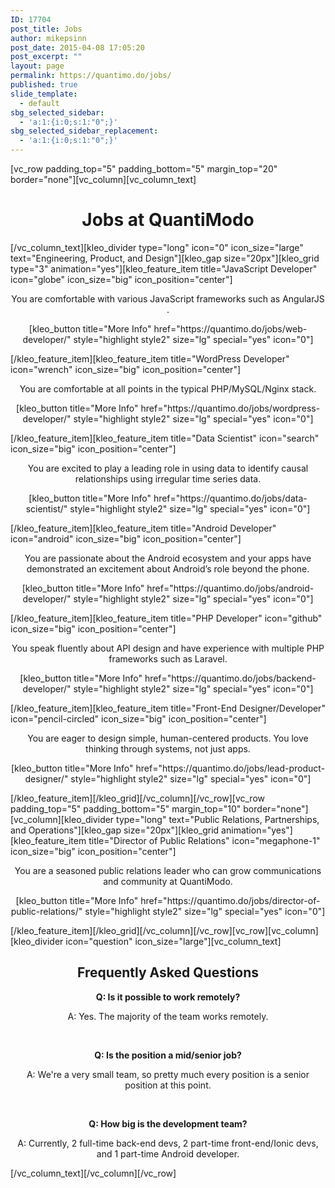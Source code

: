 ```yaml
---
ID: 17704
post_title: Jobs
author: mikepsinn
post_date: 2015-04-08 17:05:20
post_excerpt: ""
layout: page
permalink: https://quantimo.do/jobs/
published: true
slide_template:
  - default
sbg_selected_sidebar:
  - 'a:1:{i:0;s:1:"0";}'
sbg_selected_sidebar_replacement:
  - 'a:1:{i:0;s:1:"0";}'
---
```

[vc_row padding_top="5" padding_bottom="5" margin_top="20" border="none"][vc_column][vc_column_text]
<h1 style="text-align: center;">Jobs at QuantiModo</h1>
[/vc_column_text][kleo_divider type="long" icon="0" icon_size="large" text="Engineering, Product, and Design"][kleo_gap size="20px"][kleo_grid type="3" animation="yes"][kleo_feature_item title="JavaScript Developer" icon="globe" icon_size="big" icon_position="center"]
<p style="text-align: center;">You are comfortable with various JavaScript frameworks such as AngularJS .</p>
<p style="text-align: center;">[kleo_button title="More Info" href="https://quantimo.do/jobs/web-developer/" style="highlight style2" size="lg" special="yes" icon="0"]</p>
[/kleo_feature_item][kleo_feature_item title="WordPress Developer" icon="wrench" icon_size="big" icon_position="center"]
<p style="text-align: center;">You are comfortable at all points in the typical PHP/MySQL/Nginx stack.</p>
<p style="text-align: center;">[kleo_button title="More Info" href="https://quantimo.do/jobs/wordpress-developer/" style="highlight style2" size="lg" special="yes" icon="0"]</p>
[/kleo_feature_item][kleo_feature_item title="Data Scientist" icon="search" icon_size="big" icon_position="center"]
<p style="text-align: center;">You are excited to play a leading role in using data to identify causal relationships using irregular time series data.</p>
<p style="text-align: center;">[kleo_button title="More Info" href="https://quantimo.do/jobs/data-scientist/" style="highlight style2" size="lg" special="yes" icon="0"]</p>
[/kleo_feature_item][kleo_feature_item title="Android Developer" icon="android" icon_size="big" icon_position="center"]
<p style="text-align: center;">You are passionate about the Android ecosystem and your apps have demonstrated an excitement about Android’s role beyond the phone.</p>
<p style="text-align: center;">[kleo_button title="More Info" href="https://quantimo.do/jobs/android-developer/" style="highlight style2" size="lg" special="yes" icon="0"]</p>
[/kleo_feature_item][kleo_feature_item title="PHP Developer" icon="github" icon_size="big" icon_position="center"]
<p style="text-align: center;">You speak fluently about API design and have experience with multiple PHP frameworks such as Laravel.</p>
<p style="text-align: center;">[kleo_button title="More Info" href="https://quantimo.do/jobs/backend-developer/" style="highlight style2" size="lg" special="yes" icon="0"]</p>
[/kleo_feature_item][kleo_feature_item title="Front-End Designer/Developer" icon="pencil-circled" icon_size="big" icon_position="center"]
<p style="text-align: center;">You are eager to design simple, human-centered products. You love thinking through systems, not just apps.</p>
<p style="text-align: center;">[kleo_button title="More Info" href="https://quantimo.do/jobs/lead-product-designer/" style="highlight style2" size="lg" special="yes" icon="0"]</p>
[/kleo_feature_item][/kleo_grid][/vc_column][/vc_row][vc_row padding_top="5" padding_bottom="5" margin_top="10" border="none"][vc_column][kleo_divider type="long" text="Public Relations, Partnerships, and Operations"][kleo_gap size="20px"][kleo_grid animation="yes"][kleo_feature_item title="Director of Public Relations" icon="megaphone-1" icon_size="big" icon_position="center"]
<p style="text-align: center;">You are a seasoned public relations leader who can grow communications and community at QuantiModo.</p>
<p style="text-align: center;">[kleo_button title="More Info" href="https://quantimo.do/jobs/director-of-public-relations/" style="highlight style2" size="lg" special="yes" icon="0"]</p>
[/kleo_feature_item][/kleo_grid][/vc_column][/vc_row][vc_row][vc_column][kleo_divider icon="question" icon_size="large"][vc_column_text]
<h2 style="text-align: center;">Frequently Asked Questions</h2>
<p style="text-align: center;"><strong>Q: Is it possible to work remotely?</strong></p>

<div style="text-align: center;">

A: Yes. The majority of the team works remotely.

&nbsp;

<strong>Q: Is the position a mid/senior job?</strong>

A: We're a very small team, so pretty much every position is a senior position at this point.

&nbsp;

<strong>Q: How big is the development team?</strong>

A: Currently, 2 full-time back-end devs, 2 part-time front-end/Ionic devs, and 1 part-time Android developer.

</div>
<div style="text-align: center;"></div>
[/vc_column_text][/vc_column][/vc_row]
